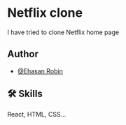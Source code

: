
# Netflix clone

I have tried to clone Netflix home page

## Author

- [@Ehasan Robin](ehasanrobin.netlify.com)


## 🛠 Skills
React, HTML, CSS...

